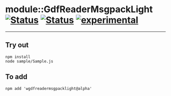 
# module::GdfReaderMsgpackLight [![Status](https://img.shields.io/circleci/build/github/Wandalen/wGdfReaderMsgpackLight?label=Test&logo=Test)](https://circleci.com/gh/Wandalen/wGdfReaderMsgpackLight) [![Status](https://github.com/Wandalen/wGdfReaderMsgpackLight/workflows/Test/badge.svg)](https://github.com/Wandalen/wGdfReaderMsgpackLight/actions?query=workflow%3ATest) [![experimental](https://img.shields.io/badge/stability-experimental-orange.svg)](https://github.com/emersion/stability-badges#experimental)

___

## Try out
```
npm install
node sample/Sample.js
```

## To add
```
npm add 'wgdfreadermsgpacklight@alpha'
```

